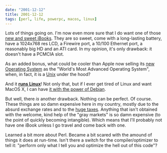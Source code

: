 ```yaml
---
date: "2001-12-12"
title: 2001-12-12
tags: [perl, life, powerpc, macos, linux]
---
```

Lots of things going on. I'm now even more sure that I do want one
of those [new and sweet iBooks](http://www.apple.com/ibook/). They
are so sweet, come with a long-lasting battery, have a 1024x768 res
LCD, a Firewire port, a 10/100 Ethernet port, a reasonably big HD
and an ATI card. In my opinion, it's only drawback: it doesn't have
a PCMCIA slot.

As an added bonus, what could be cooler than Apple now selling its
[new Operating System](http://www.apple.com/macosx/) as the
"World's Most Advanced Operating System", when, in fact, it is a
[Unix](http://www.apple.com/darwin/) under the hood?

And it **[runs Linux](http://www.tuxppc.org/)**! Not only that, but
if I ever get tired of Linux and want MacOS X, I can have
[it with the power of Debian](http://fink.sf.net).

But well, there *is* another drawback. Nothing can be perfect. Of
course. These things are so damn expensive here in my country,
mostly due to the absurd exchange rates and to the
[huge taxes](http://www.receita.fazenda.gov.br). Anything that
isn't obtained with the welcome, kind help of the "gray markets" is
so damn expensive (to the point of quickly becoming intangible).
Which means that I'll probably not have one iBook unless I go
travel and come back with one.

Learned a bit more about Perl. Became a bit scared with the amound
of things it does at run-time. Isn't there a switch for the
compiler/optimizer to tell it: "perform only what I tell you and
optimize the hell out of this code"?


